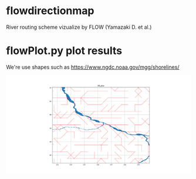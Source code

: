 # flowdirectionmap
River routing scheme vizualize by FLOW (Yamazaki D. et al.)


# flowPlot.py plot results

We're use shapes such as https://www.ngdc.noaa.gov/mgg/shorelines/

![result](Lena_mod.png)
